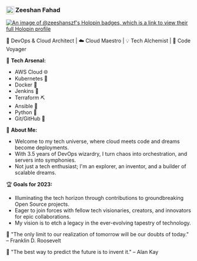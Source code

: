 ### Zeeshan Fahad  [<img align="left" alt="Zeeshan Fahad | LinkedIn" width="22px" src="https://cdn.jsdelivr.net/npm/simple-icons@v3/icons/linkedin.svg" />][linkedin]
[![An image of @zeeshanszf's Holopin badges, which is a link to view their full Holopin profile](https://holopin.me/zeeshanszf)](https://holopin.io/@zeeshanszf)

🚀 DevOps & Cloud Architect | ☁️ Cloud Maestro | 💡 Tech Alchemist | 🌌 Code Voyager

🔧 **Tech Arsenal:**
- AWS Cloud 🌐
- Kubernetes 🚢
- Docker 🐳
- Jenkins 🚀
- Terraform ⛏️
- Ansible 🤖
- Python 🐍
- Git/GitHub 🌿

🌟 **About Me:**
- Welcome to my tech universe, where cloud meets code and dreams become deployments.
- With 3.5 years of DevOps wizardry, I turn chaos into orchestration, and servers into symphonies.
- Not just a tech enthusiast; I'm an explorer, an inventor, and a builder of scalable dreams.

🏆 **Goals for 2023:**
- Illuminating the tech horizon through contributions to groundbreaking Open Source projects.
- Eager to join forces with fellow tech visionaries, creators, and innovators for epic collaborations.
- My vision is to etch a legacy in the ever-evolving tapestry of technology.

💬 "The only limit to our realization of tomorrow will be our doubts of today." – Franklin D. Roosevelt

💬 "The best way to predict the future is to invent it." – Alan Kay

[linkedin]: https://www.linkedin.com/in/zeeshan-fahad-3a9468203/

<!--
**Zeeshan-szf/Zeeshan-szf** is a ✨ _special_ ✨ repository because its `README.md` (this file) appears on your GitHub profile.

Here are some ideas to get you started:

- 🔭 I’m currently working on ...
- 🌱 I’m currently learning ...
- 👯 I’m looking to collaborate on ...
- 🤔 I’m looking for help with ...
- 💬 Ask me about ...
- 📫 How to reach me: ...
- 😄 Pronouns: ...
- ⚡ Fun fact: ...
-->
